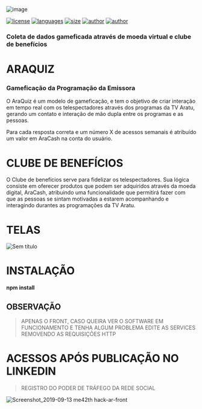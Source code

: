 ![image](https://user-images.githubusercontent.com/26856017/64269434-41178e80-cf10-11e9-8be2-c7a96bafe409.png)

 [![license](https://img.shields.io/github/license/me42th/hack-ar-front)](https://github.com/me42th/hack-ar-front) [![languages](https://img.shields.io/github/languages/count/me42th/hack-ar-front)](https://github.com/me42th/hack-ar-front) [![size](https://img.shields.io/github/languages/code-size/me42th/hack-ar-front)](https://github.com/me42th/hack-ar-front) [![author]( https://img.shields.io/badge/frontBy-me42th-brightgreen)](https://github.com/me42th) [![author]( https://img.shields.io/badge/backBy-viniqueiroz-blue)](https://github.com/viniqueiroz)
 

 
 
### Coleta de dados gameficada através de moeda virtual e clube de benefícios

# ARAQUIZ

### Gameficação da Programação da Emissora

O AraQuiz é um modelo de gameficação, e tem o objetivo de criar interação em tempo real com os telespectadores através dos programas da TV Aratu, gerando um contato e interação de mão dupla entre os programas e as pessoas.

Para cada resposta correta e um número X de acessos semanais é atribuído um valor em AraCash na conta do usuário.

# CLUBE DE BENEFÍCIOS

O Clube de benefícios serve para fidelizar os telespectadores. Sua lógica consiste em oferecer produtos que podem ser adquiridos através da moeda digital, AraCash, atribuindo uma funcionalidade que permitirá fazer com que as pessoas se sintam motivadas a estarem acompanhando e interagindo durantes as programações da TV Aratu.

# TELAS

![Sem título](https://user-images.githubusercontent.com/26856017/64287702-c6ae3500-cf36-11e9-9dbe-5b3204ab4ce5.png)


# INSTALAÇÃO

**npm install**

## OBSERVAÇÃO

> APENAS O FRONT, CASO QUEIRA VER O SOFTWARE EM FUNCIONAMENTO E TENHA ALGUM PROBLEMA EDITE AS SERVICES REMOVENDO AS REQUISIÇÕES HTTP

# ACESSOS APÓS PUBLICAÇÃO NO LINKEDIN

> REGISTRO DO PODER DE TRÁFEGO DA REDE SOCIAL 

![Screenshot_2019-09-13 me42th hack-ar-front](https://user-images.githubusercontent.com/26856017/64878009-f214dc00-d628-11e9-91c1-3bbc60d6838c.png)
